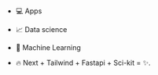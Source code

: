 - 💻 Apps
- 📈 Data science
- 🤖 Machine Learning

- 🔥 Next + Tailwind + Fastapi + Sci-kit = ✨.

<!---
KingLegitto/KingLegitto is a ✨ special ✨ repository because its `README.md` (this file) appears on your GitHub profile.
You can click the Preview link to take a look at your changes.
--->
